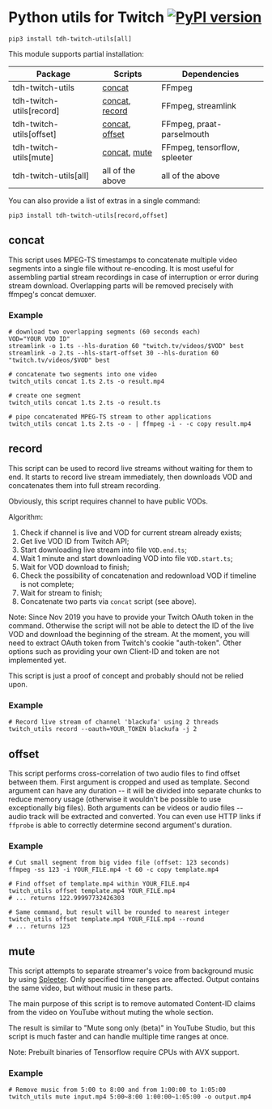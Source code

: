 # Python utils for Twitch [![PyPI version](https://badge.fury.io/py/tdh-twitch-utils.svg)](https://badge.fury.io/py/tdh-twitch-utils)

```
pip3 install tdh-twitch-utils[all]
```

This module supports partial installation:

| Package | Scripts | Dependencies |
| ------- | ------- | ------------ |
| tdh-twitch-utils | [concat](#concat) | FFmpeg |
| tdh-twitch-utils[record] | [concat](#concat), [record](#record) | FFmpeg, streamlink |
| tdh-twitch-utils[offset] | [concat](#concat), [offset](#offset) | FFmpeg, praat-parselmouth |
| tdh-twitch-utils[mute] | [concat](#concat), [mute](#mute) | FFmpeg, tensorflow, spleeter |
| tdh-twitch-utils[all] | all of the above | all of the above |

You can also provide a list of extras in a single command:

```
pip3 install tdh-twitch-utils[record,offset]
```

## concat

This script uses MPEG-TS timestamps to concatenate multiple
video segments into a single file without re-encoding. It is
most useful for assembling partial stream recordings in case
of interruption or error during stream download. Overlapping
parts will be removed precisely with ffmpeg's concat demuxer.

### Example

```
# download two overlapping segments (60 seconds each)
VOD="YOUR VOD ID"
streamlink -o 1.ts --hls-duration 60 "twitch.tv/videos/$VOD" best
streamlink -o 2.ts --hls-start-offset 30 --hls-duration 60 "twitch.tv/videos/$VOD" best

# concatenate two segments into one video
twitch_utils concat 1.ts 2.ts -o result.mp4

# create one segment
twitch_utils concat 1.ts 2.ts -o result.ts

# pipe concatenated MPEG-TS stream to other applications
twitch_utils concat 1.ts 2.ts -o - | ffmpeg -i - -c copy result.mp4
```

## record

This script can be used to record live streams without waiting
for them to end. It starts to record live stream immediately,
then downloads VOD and concatenates them into full stream recording.

Obviously, this script requires channel to have public VODs.

Algorithm:
1. Check if channel is live and VOD for current stream already exists;
2. Get live VOD ID from Twitch API;
3. Start downloading live stream into file `VOD.end.ts`;
4. Wait 1 minute and start downloading VOD into file `VOD.start.ts`;
5. Wait for VOD download to finish;
6. Check the possibility of concatenation and redownload VOD if timeline is not complete;
7. Wait for stream to finish;
8. Concatenate two parts via `concat` script (see above).

Note: Since Nov 2019 you have to provide your Twitch OAuth token in the command.
Otherwise the script will not be able to detect the ID of the live VOD and
download the beginning of the stream. At the moment, you will need to extract
OAuth token from Twitch's cookie "auth-token". Other options such as providing
your own Client-ID and token are not implemented yet.

This script is just a proof of concept and probably should not be relied upon.

### Example

```
# Record live stream of channel 'blackufa' using 2 threads
twitch_utils record --oauth=YOUR_TOKEN blackufa -j 2
```

## offset

This script performs cross-correlation of two audio files to find
offset between them. First argument is cropped and used as template.
Second argument can have any duration -- it will be divided into
separate chunks to reduce memory usage (otherwise it wouldn't be
possible to use exceptionally big files). Both arguments can be
videos or audio files -- audio track will be extracted and converted.
You can even use HTTP links if `ffprobe` is able to correctly determine
second argument's duration.

### Example

```
# Cut small segment from big video file (offset: 123 seconds)
ffmpeg -ss 123 -i YOUR_FILE.mp4 -t 60 -c copy template.mp4

# Find offset of template.mp4 within YOUR_FILE.mp4
twitch_utils offset template.mp4 YOUR_FILE.mp4
# ... returns 122.99997732426303

# Same command, but result will be rounded to nearest integer
twitch_utils offset template.mp4 YOUR_FILE.mp4 --round
# ... returns 123
```

## mute

This script attempts to separate streamer's voice from background music by using [Spleeter](https://github.com/deezer/spleeter). Only specified time ranges are affected. Output contains the same video, but without music in these parts.

The main purpose of this script is to remove automated Content-ID claims from the video on YouTube without muting the whole section.

The result is similar to "Mute song only (beta)" in YouTube Studio, but this script is much faster and can handle multiple time ranges at once.

Note: Prebuilt binaries of Tensorflow require CPUs with AVX support.

### Example

```
# Remove music from 5:00 to 8:00 and from 1:00:00 to 1:05:00
twitch_utils mute input.mp4 5:00~8:00 1:00:00~1:05:00 -o output.mp4
```